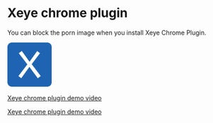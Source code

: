 # Xeye chrome plugin
You can block the porn image when you install Xeye Chrome Plugin.

<img src="icon.png" width="100" height="100" />

<a href="xeye_chrome_plugin.mp4" download>Xeye chrome plugin demo video</a>


[Xeye chrome plugin demo video](xeye_chrome_plugin.mp4)